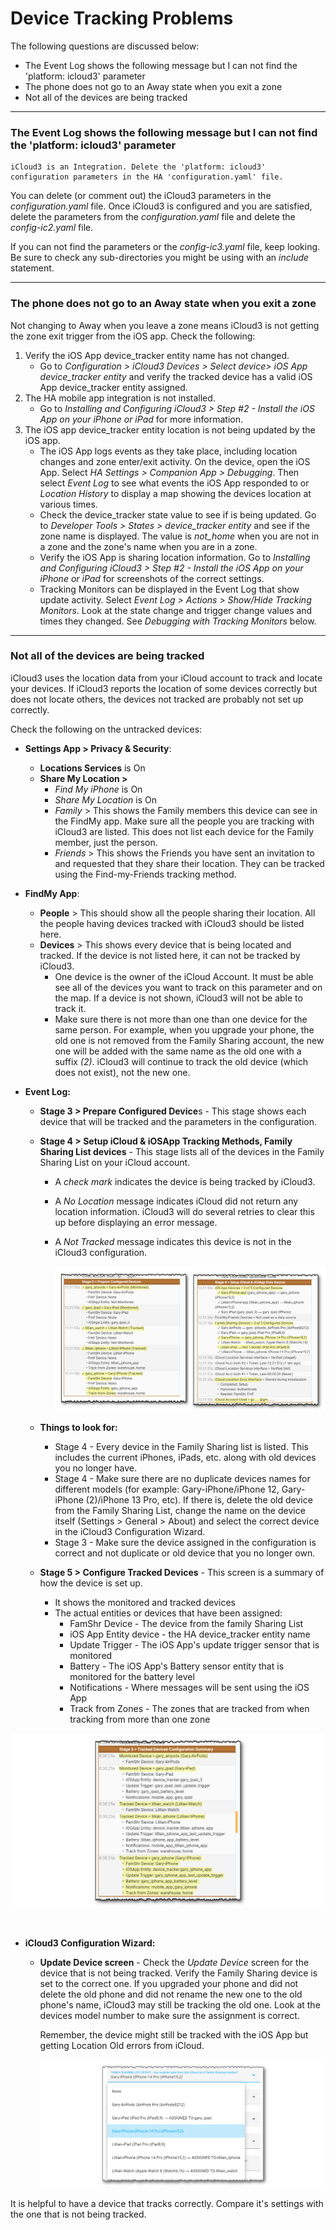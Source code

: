 # Device Tracking Problems

The following questions are discussed below:

- The Event Log shows the following message but I can not find the 'platform: icloud3' parameter
- The phone does not go to an Away state when you exit a zone
-  Not all of the devices are being tracked



-----

### The Event Log shows the following message but I can not find the 'platform: icloud3' parameter

```
iCloud3 is an Integration. Delete the 'platform: icloud3'
configuration parameters in the HA 'configuration.yaml' file.
```

You can delete (or comment out) the iCloud3 parameters in the *configuration.yaml* file. Once iCloud3 is configured and you are satisfied, delete the parameters from the *configuration.yaml* file and delete the *config-ic2.yaml* file.

If you can not find the parameters or the *config-ic3.yaml* file, keep looking. Be sure to check any sub-directories you might be using with an *include* statement.




-----

### The phone does not go to an Away state when you exit a zone

Not changing to Away when you leave a zone means iCloud3 is not getting the zone exit trigger from the iOS app. Check the following:

1. Verify the iOS App device_tracker entity name has not changed. 
   - Go to *Configuration > iCloud3 Devices > Select device> iOS App device_tracker entity* and verify the tracked device has a valid iOS App device_tracker entity assigned.
2. The HA mobile app integration is not installed. 
   - Go to *Installing and Configuring iCloud3 > Step #2 - Install the iOS App on your iPhone or iPad* for more information.
3. The iOS app device_tracker entity location is not being updated by the iOS app. 
   - The iOS App logs events as they take place, including location changes and zone enter/exit activity. On the device, open the iOS App. Select *HA Settings > Companion App > Debugging*. Then select *Event Log* to see what events the iOS App responded to or *Location History* to display a map showing the devices location at various times.
   - Check the device_tracker state value to see if is being updated. Go to *Developer Tools > States > device_tracker entity* and see if the zone name is displayed. The value is *not_home* when you are not in a zone and the zone's name when you are in a zone.
   - Verify the iOS App is sharing location information. Go to *Installing and Configuring iCloud3 > Step #2 - Install the iOS App on your iPhone or iPad* for screenshots of the correct settings.
   - Tracking Monitors can be displayed in the Event Log that show update activity. Select *Event Log > Actions > Show/Hide Tracking Monitors*. Look at the state change and trigger change values and times they changed. See *Debugging with Tracking Monitors* below.



-----

### Not all of the devices are being tracked

iCloud3 uses the location data from your iCloud account to track and locate your devices. If iCloud3 reports the location of some devices correctly but does not locate others, the devices not tracked are probably not set up correctly.

Check the following on the untracked devices:
- **Settings App > Privacy & Security**:
  - **Locations Services** is On
  - **Share My Location >**
    - *Find My iPhone* is On
    - *Share My Location* is On
    - *Family* > This shows the Family members this device can see in the FindMy app. Make sure all the people you are tracking with iCloud3 are listed. This does not list each device for the Family member, just the person.
    - *Friends* > This shows the Friends you have sent an invitation to and requested that they share their location. They can be tracked using the Find-my-Friends tracking method.

- **FindMy App**:
  - **People** > This should show all the people sharing their location. All the people having devices tracked with iCloud3 should be listed here.
  - **Devices** > This shows every device that is being located and tracked. If the device is not listed here, it can not be tracked by iCloud3. 
    - One device is the owner of the iCloud Account. It must be able see all of the devices you want to track on this parameter and on the map. If a device is not shown, iCloud3 will not be able to track it.
    - Make sure there is not more than one than one device for the same person. For example, when you upgrade your phone, the old one is not removed from the Family Sharing account, the new one will be added with the same name as the old one with a suffix *(2)*. iCloud3 will continue to track the old device (which does not exist), not the new one.

- **Event Log:**

  - **Stage 3 > Prepare Configured Device**s - This stage shows each device that will be tracked and the parameters in the configuration.
  - **Stage 4 > Setup iCloud & iOSApp Tracking Methods, Family Sharing List devices** - This stage lists all of the devices in the Family Sharing List on your iCloud account. 
    - A *check mark* indicates the device is being tracked by iCloud3. 
    - A *No Location* message indicates iCloud did not return any location information. iCloud3 will do several retries to clear this up before displaying an error message.
    - A *Not Tracked* message indicates this device is not in the iCloud3 configuration.

      ![](../images/evlog-stage-3-4.png)
  - **Things to look for:**

    -  Stage 4 - Every device in the Family Sharing list is listed. This includes the current iPhones, iPads, etc. along with old devices you no longer have.
    - Stage 4 - Make sure there are no duplicate devices names for different models (for example: Gary-iPhone/iPhone 12, Gary-iPhone (2)/iPhone 13 Pro, etc). If there is, delete the old device from the Family Sharing List, change the name on the device itself (Settings > General > About) and select the correct device in the iCloud3 Configuration Wizard.
    - Stage 3 - Make sure the device assigned in the configuration is correct and not  duplicate or old device that you no longer own.
  - **Stage 5 > Configure Tracked Devices** - This screen is a summary of how the device is set up. 

    - It shows the monitored and tracked devices
    - The actual entities or devices that have been assigned:
      - FamShr Device - The device from the family Sharing List
      - iOS App Entity device - the HA device_tracker entity name
      - Update Trigger - The iOS App's update trigger sensor that is monitored
      - Battery - The iOS App's Battery sensor entity that is monitored for the battery level
      - Notifications - Where messages will be sent using the iOS App
      - Track from Zones -  The zones that are tracked from when tracking from more than one zone

![](../images/evlog-stage-5.png)


​    

- **iCloud3 Configuration Wizard:**
  - **Update Device screen** - Check the *Update Device* screen for the device that is not being tracked. Verify the Family Sharing device is set to the correct one. If you upgraded your phone and did not delete the old phone and did not rename the new one to the old phone's name, iCloud3 may still be tracking the old one. Look at the devices model number to make sure the assignment is correct.

    Remember, the device might still be tracked with the iOS App but getting Location Old errors from iCloud.

    ![](../images/cf-device-update-famshr.png)


It is helpful to have a device that tracks correctly. Compare it's settings with the one that is not being tracked.

